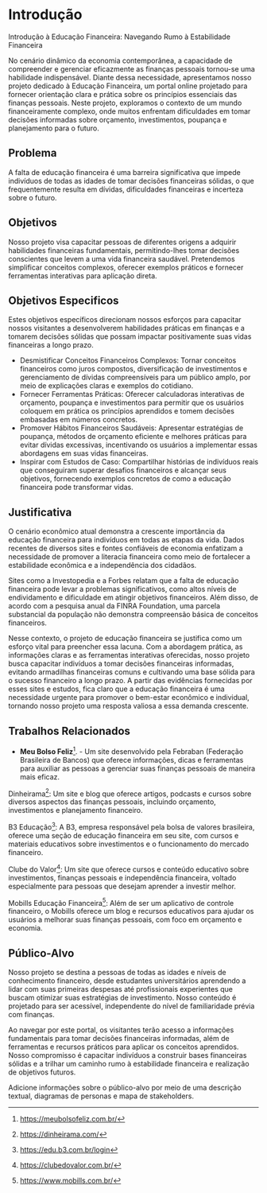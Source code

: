 # Introdução

Introdução à Educação Financeira: Navegando Rumo à Estabilidade Financeira

No cenário dinâmico da economia contemporânea, a capacidade de compreender e gerenciar eficazmente as finanças pessoais tornou-se uma habilidade indispensável. Diante dessa necessidade, apresentamos nosso projeto dedicado à Educação Financeira, um portal online projetado para fornecer orientação clara e prática sobre os princípios essenciais das finanças pessoais. Neste projeto, exploramos o contexto de um mundo financeiramente complexo, onde muitos enfrentam dificuldades em tomar decisões informadas sobre orçamento, investimentos, poupança e planejamento para o futuro.

## Problema
A falta de educação financeira é uma barreira significativa que impede indivíduos de todas as idades de tomar decisões financeiras sólidas, o que frequentemente resulta em dívidas, dificuldades financeiras e incerteza sobre o futuro.


## Objetivos

Nosso projeto visa capacitar pessoas de diferentes origens a adquirir habilidades financeiras fundamentais, permitindo-lhes tomar decisões conscientes que levem a uma vida financeira saudável. Pretendemos simplificar conceitos complexos, oferecer exemplos práticos e fornecer ferramentas interativas para aplicação direta.

## Objetivos Especificos
   Estes objetivos específicos direcionam nossos esforços para capacitar nossos visitantes a desenvolverem habilidades práticas em finanças e a tomarem decisões sólidas que possam impactar positivamente suas vidas financeiras a longo prazo.
   
*  Desmistificar Conceitos Financeiros Complexos: Tornar conceitos financeiros como juros compostos, diversificação de investimentos e gerenciamento de dívidas compreensíveis para um público amplo, por meio de explicações claras e exemplos do cotidiano.
*  Fornecer Ferramentas Práticas: Oferecer calculadoras interativas de orçamento, poupança e investimentos para permitir que os usuários coloquem em prática os princípios aprendidos e tomem decisões embasadas em números concretos.
*  Promover Hábitos Financeiros Saudáveis: Apresentar estratégias de poupança, métodos de orçamento eficiente e melhores práticas para evitar dívidas excessivas, incentivando os usuários a implementar essas abordagens em suas vidas financeiras.
*  Inspirar com Estudos de Caso: Compartilhar histórias de indivíduos reais que conseguiram superar desafios financeiros e alcançar seus objetivos, fornecendo exemplos concretos de como a educação financeira pode transformar vidas.

## Justificativa

O cenário econômico atual demonstra a crescente importância da educação financeira para indivíduos em todas as etapas da vida. Dados recentes de diversos sites e fontes confiáveis de economia enfatizam a necessidade de promover a literacia financeira como meio de fortalecer a estabilidade econômica e a independência dos cidadãos.

Sites como a Investopedia e a Forbes relatam que a falta de educação financeira pode levar a problemas significativos, como altos níveis de endividamento e dificuldade em atingir objetivos financeiros. Além disso, de acordo com a pesquisa anual da FINRA Foundation, uma parcela substancial da população não demonstra compreensão básica de conceitos financeiros.

Nesse contexto, o projeto de educação financeira se justifica como um esforço vital para preencher essa lacuna. Com a abordagem prática, as informações claras e as ferramentas interativas oferecidas, nosso projeto busca capacitar indivíduos a tomar decisões financeiras informadas, evitando armadilhas financeiras comuns e cultivando uma base sólida para o sucesso financeiro a longo prazo. A partir das evidências fornecidas por esses sites e estudos, fica claro que a educação financeira é uma necessidade urgente para promover o bem-estar econômico e individual, tornando nosso projeto uma resposta valiosa a essa demanda crescente.

## Trabalhos Relacionados

- **Meu Bolso Feliz**[^1]. - Um site desenvolvido pela Febraban (Federação Brasileira de Bancos) que oferece informações, dicas e ferramentas para auxiliar as pessoas a gerenciar suas finanças pessoais de maneira mais eficaz.

Dinheirama[^2]: Um site e blog que oferece artigos, podcasts e cursos sobre diversos aspectos das finanças pessoais, incluindo orçamento, investimentos e planejamento financeiro.

B3 Educação[^3]: A B3, empresa responsável pela bolsa de valores brasileira, oferece uma seção de educação financeira em seu site, com cursos e materiais educativos sobre investimentos e o funcionamento do mercado financeiro.

Clube do Valor[^4]: Um site que oferece cursos e conteúdo educativo sobre investimentos, finanças pessoais e independência financeira, voltado especialmente para pessoas que desejam aprender a investir melhor.

Mobills Educação Financeira[^5]: Além de ser um aplicativo de controle financeiro, o Mobills oferece um blog e recursos educativos para ajudar os usuários a melhorar suas finanças pessoais, com foco em orçamento e economia.
    
[^1]: https://meubolsofeliz.com.br/
[^2]: https://dinheirama.com/
[^3]: https://edu.b3.com.br/login
[^4]: https://clubedovalor.com.br/
[^5]: https://www.mobills.com.br/
    
    
## Público-Alvo

Nosso projeto se destina a pessoas de todas as idades e níveis de conhecimento financeiro, desde estudantes universitários aprendendo a lidar com suas primeiras despesas até profissionais experientes que buscam otimizar suas estratégias de investimento. Nosso conteúdo é projetado para ser acessível, independente do nível de familiaridade prévia com finanças.

Ao navegar por este portal, os visitantes terão acesso a informações fundamentais para tomar decisões financeiras informadas, além de ferramentas e recursos práticos para aplicar os conceitos aprendidos. Nosso compromisso é capacitar indivíduos a construir bases financeiras sólidas e a trilhar um caminho rumo à estabilidade financeira e realização de objetivos futuros.

Adicione informações sobre o público-alvo por meio de uma descrição textual, diagramas de personas e mapa de stakeholders.
